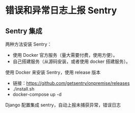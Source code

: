 # 错误和异常日志上报 Sentry

## Sentry 集成

两种方法安装 Sentry：

- 使用 Docker 官方服务（量大需要付费，使用方便）。
- 自己搭建服务（从源码安装，或者使用 docker 搭建服务）。

使用 Docker 来安装 Sentry，使用 release 版本

- 链接：https://github.com/getsentry/onpremise/releases
- ./install.sh
- docker-compose up -d

Django 配置集成 sentry，自动上报未捕获异常，错误日志

